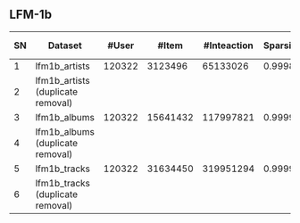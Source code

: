 ## LFM-1b

| SN | Dataset                                    | \#User | \#Item   | \#Inteaction | Sparsity | Interaction Type | TimeStamp | User Context | Item Context | Interaction Context |
|----|--------------------------------------------|--------|----------|--------------|----------|------------------|-----------|--------------|--------------|---------------------|
| 1  | lfm1b\_artists                             | 120322 | 3123496  | 65133026     | 0\.9998  | Click            | √         | √            | √            | √                   |
| 2  | lfm1b\_artists  <br> \(duplicate removal\) |        |          |              |          | Click            | √         | √            | √            | √                   |
| 3  | lfm1b\_albums                              | 120322 | 15641432 | 117997821    | 0\.9999  | Click            | √         | √            | √            | √                   |
| 4  | lfm1b\_albums  <br> \(duplicate removal\)  |        |          |              |          | Click            | √         | √            | √            | √                   |
| 5  | lfm1b\_tracks                              | 120322 | 31634450 | 319951294    | 0\.9999  | Click            | √         | √            | √            | √                   |
| 6  | lfm1b\_tracks  <br> \(duplicate removal\)  |        |          |              |          | Click            | √         | √            | √            | √                   |
